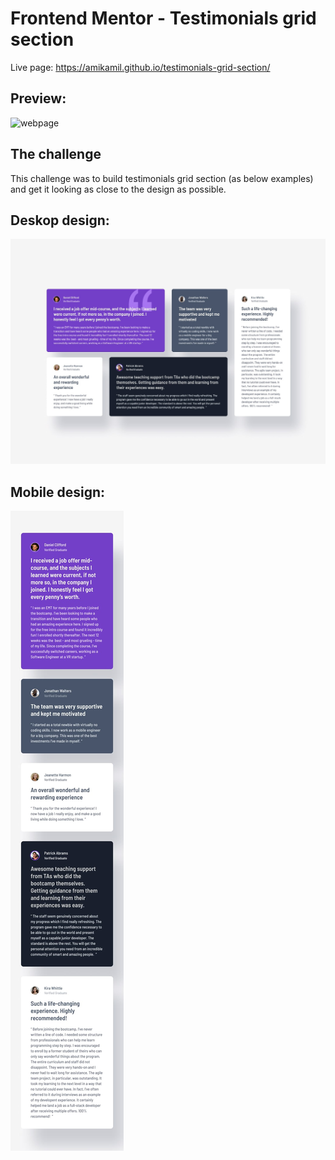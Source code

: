 # Frontend Mentor - Testimonials grid section

Live page: https://amikamil.github.io/testimonials-grid-section/

## Preview:

![webpage](https://amikamil.github.io/testimonials-grid-section/)

## The challenge

This challenge was to build testimonials grid section (as below examples) and get it looking as close to the design as possible.

## Deskop design:
![Deskop design](design/desktop-design.jpg)

## Mobile design:
![Mobile design](design/mobile-design.jpg)